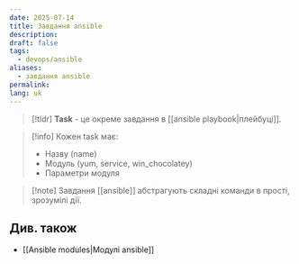 ```yaml
---
date: 2025-07-14
title: Завдання ansible
description: 
draft: false
tags:
  - devops/ansible
aliases:
  - завдання ansible
permalink: 
lang: uk
---
```


> [!tldr]
> **Task** - це окреме завдання в [[ansible playbook|плейбуці]]. 

> [!info] Кожен task має:
> - Назву (name)
> - Модуль (yum, service, win_chocolatey)
> - Параметри модуля

> [!note] Завдання [[ansible]] абстрагують складні команди в прості, зрозумілі дії.
## Див. також

- [[Ansible modules|Модулі ansible]]